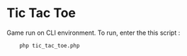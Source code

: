 # Tic Tac Toe

Game run on CLI environment. To run, enter the this script :

```cmd
    php tic_tac_toe.php
```